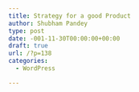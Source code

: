 ```yaml
---
title: Strategy for a good Product
author: Shubham Pandey
type: post
date: -001-11-30T00:00:00+00:00
draft: true
url: /?p=138
categories:
  - WordPress

---
```

